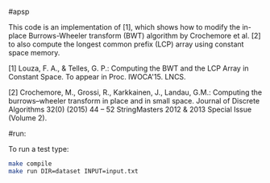 #apsp

This code is an implementation of \[1\], which shows how to modify the in-place Burrows-Wheeler transform (BWT) algorithm by Crochemore et al. \[2\] to also compute the longest common prefix (LCP) array using constant space memory.


[1] Louza, F. A., & Telles, G. P.: Computing the BWT and the LCP Array in Constant Space. To appear in Proc. IWOCA'15. LNCS.

[2] Crochemore, M., Grossi, R., Karkkainen, J., Landau, G.M.: Computing the burrows–wheeler transform in place and in small space. Journal of Discrete Algorithms 32(0) (2015) 44 – 52 StringMasters 2012 & 2013 Special Issue (Volume 2).


#run:

To run a test type:

```sh
make compile
make run DIR=dataset INPUT=input.txt
```


